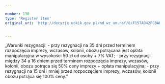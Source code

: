```yaml
---

number: 130
type: 'Register item'
original_uri: 'http://decyzje.uokik.gov.pl/nd_wz_um.nsf/0/F157AD42FC8AF5FFC12572DD0032942E?OpenDocument'


---
```


„Warunki rezygnacji: - przy rezygnacji na 35 dni przed terminem rozpoczęcia imprezy, wczasów, kolonii, obozu potrącana jest opłata manipulacyjna w wysokości 50 zł od osoby + 7% VAT; - przy rezygnacji między 34 a 16 dniem przed terminem rozpoczęcia imprezy, wczasów, kolonii, obozu potrąca się 50% ceny imprezy + opłata manipulacyjna; - przy rezygnacji na 15 dni i mniej przed rozpoczęciem imprezy, wczasów, kolonii obozu potrąca się 100% ceny.”
